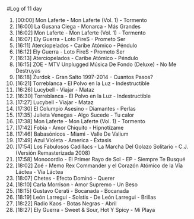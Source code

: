 #Log of 11 day

1. [00:00] Mon Laferte - Mon Laferte (Vol. 1) - Tormento
1. [16:00] La Gusana Ciega - Monarca - Más Grandes
1. [16:02] Mon Laferte - Mon Laferte (Vol. 1) - Tormento
1. [16:07] Ely Guerra - Loto FireS - Prometo Ser
1. [16:11] Aterciopelados - Caribe Atómico - Péndulo
1. [16:12] Ely Guerra - Loto FireS - Prometo Ser
1. [16:13] Aterciopelados - Caribe Atómico - Péndulo
1. [16:15] ZOE - MTV Unplugged Música De Fondo (Deluxe) - No Me Destruyas
1. [16:18] Zurdok - Gran Salto 1997-2014 - Cuantos Pasos?
1. [16:21] Torreblanca - El Polvo en la Luz - Indestructible
1. [16:26] Lucybell - Viajar - Mataz
1. [16:30] Torreblanca - El Polvo en la Luz - Indestructible
1. [17:27] Lucybell - Viajar - Mataz
1. [17:30] El Columpio Asesino - Diamantes - Perlas
1. [17:35] Julieta Venegas - Algo Sucede - Tu calor
1. [17:38] Mon Laferte - Mon Laferte (Vol. 1) - Tormento
1. [17:42] Fobia - Amor Chiquito - Hipnotízame
1. [17:46] Babasónicos - Miami - Valle De Valium
1. [17:49] Azul Violeta - America - Éxtasis
1. [17:54] Los Fabulosos Cadillacs - La Marcha Del Golazo Solitario - C.J. (Versión Remasterizada 2008)
1. [17:58] Monocordio - El Primer Rayo de Sol - EP - Siempre Te Busqué
1. [18:02] Zoé - Memo Rex Commander y el Corazón Atómico de la Vía Láctea - Vía Láctea
1. [18:07] Chetes - Efecto Dominó - Querer
1. [18:10] Carla Morrison - Amor Supremo - Un Beso
1. [18:15] Gustavo Cerati - Bocanada - Bocanada
1. [18:19] León Larregui - Solstis - De León Larregui - Brillas
1. [18:22] Radio Kaos - Botas Negras - Abril
1. [18:27] Ely Guerra - Sweet & Sour, Hot Y Spicy - Mi Playa
